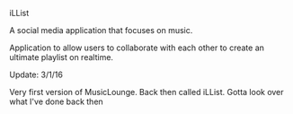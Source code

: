 iLList

A social media application that focuses on music.

Application to allow users to collaborate with each other to create an ultimate playlist on realtime.

Update: 3/1/16

Very first version of MusicLounge. Back then called iLList. Gotta look over what I've done back then

